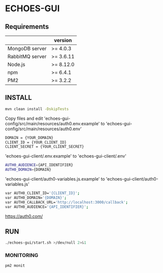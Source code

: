 # ECHOES-GUI

## Requirements

|                   |      version    | 
|-------------------|-----------------|
|MongoDB server     |   >= 4.0.3      |
|RabbitMQ server    |   >= 3.6.11     |
|Node.js            |   >= 8.12.0     |
|npm                |   >= 6.4.1      |
|PM2                |   >= 3.2.2      |

## INSTALL

```bash
mvn clean install -DskipTests 
```

Copy files and edit 'echoes-gui-config/src/main/resources/auth0.env.example' to 'echoes-gui-config/src/main/resources/auth0.env'

```bash
DOMAIN = {YOUR_DOMAIN}
CLIENT_ID = {YOUR_CLIENT_ID}
CLIENT_SECRET = {YOUR_CLIENT_SECRET}

```
'echoes-gui-client/.env.example' to 'echoes-gui-client/.env'

```bash
AUTH0_AUDIENCE={API_IDENTIFIER}
AUTH0_DOMAIN={DOMAIN}
```

'echoes-gui-client/auth0-variables.js.example' to 'echoes-gui-client/auth0-variables.js'

```bash
var AUTH0_CLIENT_ID='{CLIENT_ID}'; 
var AUTH0_DOMAIN='{DOMAIN}'; 
var AUTH0_CALLBACK_URL='http://localhost:3000/callback';
var AUTH0_AUDIENCE='{API_IDENTIFIER}';
```

https://auth0.com/


## RUN

```bash
./echoes-gui/start.sh >/dev/null 2>&1
```

### MONITORING

```bash
pm2 monit
```